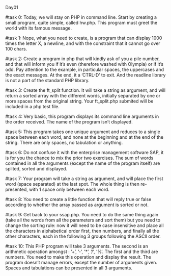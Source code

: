 Day01

#task 0:
Today, we will stay on PHP in command line. Start by creating a small program,
quite simple, called hw.php. This program must greet the world with its famous message.

#task 1:
Nope, what you need to create, is a program that can
display 1000 times the letter X, a newline, and with the constraint that it cannot go over 100 chars.

#task 2:
Create a program in php that will kindly ask of you a pile number, and that will inform you if it’s even (therefore washed with Olympia) or if it’s odd.
Pay attention to the example, in particular spaces, the uppercases and the exact
messages. At the end, it a ’CTRL-D’ to exit. And the readline library is not a part of the standard PHP library.

#task 3:
Create the ft_split function. It will take a string as argument, and will return a sorted array with the different words, initially separated by one or more spaces from the original string. Your ft_split.php submited will be included in a php test file.

#task 4:
Very basic, this program displays its command line arguments in the order received. The name of the program isn’t displayed.

#task 5:
This program takes one unique argument and reduces to a single space between each word, and none at the beginning and at the end of the string. There are only spaces, no tabulation or anything.

#task 6:
Do not confuse it with the enterprise management software SAP, it is for you the
chance to mix the prior two exercises. The sum of words contained in all the arguments (except the name of the program itself) are splited, sorted and displayed.

#task 7:
Your program will take a string as argument, and will place the first word (space separated) at the last spot. The whole thing is then re- presented, with 1 space only between each word.

#task 8:
You need to create a little function that will reply true or false according to whether the array passed as argument is sorted or not.

#task 9:
Get back to your ssap.php. You need to do the same thing again (take all the words from all the parameters and sort them) but you need to change the sorting rule: now it will need to be case insensitive and place all the characters in alphabetical order first, then numbers, and finally all the other characters, each in the following 3 groups following the ASCII order.

#task 10:
This PHP program will take 3 arguments. The second is an arithmetic operation amongst : ’+’, ’-’, ’*’, ’/’, ’%’. The first and the third are numbers. You need to make this operation and display the result. The program doesn’t manage errors, except the number of arguments given. Spaces and tabulations can be presented in all 3 arguments.
